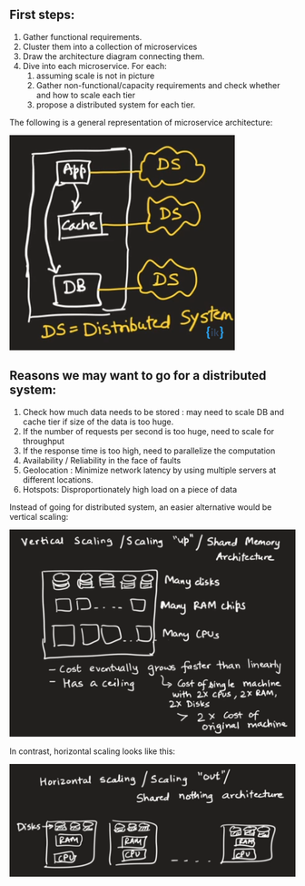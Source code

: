 ## First steps:

1. Gather functional requirements.
1. Cluster them into a collection of microservices
1. Draw the architecture diagram connecting them.
1. Dive into each microservice. For each: 
    1. assuming scale is not in picture
    1. Gather non-functional/capacity requirements and check whether and how to scale each tier
    1. propose a distributed system for each tier.

The following is a general representation of microservice architecture:

![Alt text](./images/microservice-intro.png)

## Reasons we may want to go for a distributed system:

1. Check how much data needs to be stored : may need to scale DB and cache tier if size of the data is too huge.
1. If the number of requests per second is too huge, need to scale for throughput 
1. If the response time is too high, need to parallelize the computation
1. Availability / Reliability in the face of faults 
1. Geolocation : Minimize network latency by using multiple servers at different locations. 
1. Hotspots: Disproportionately high load on a piece of data

Instead of going for distributed system, an easier alternative would be vertical scaling:

![Alt text](./images/vertical-scaling.png)

In contrast, horizontal scaling looks like this:

![Alt text](./images/horizontal-scaling.png)